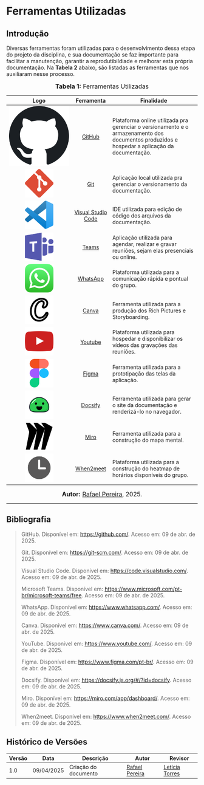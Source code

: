 # Ferramentas Utilizadas

## Introdução

Diversas ferramentas foram utilizadas para o desenvolvimento dessa etapa do projeto da disciplina, e sua documentação se faz importante para facilitar a manutenção, garantir a reprodutibildiade e melhorar esta própria documentação.
Na **Tabela 2** abaixo, são listadas as ferramentas que nos auxiliaram nesse processo.


<font size="3"><p style="text-align: center"><b>Tabela 1:</b> Ferramentas Utilizadas</p></font>


| Logo | Ferramenta | Finalidade |
| :-----: | :----: | ----------- |
| ![GH](../../Base/Extra/assets/LogoGitHub.svg)  | [GitHub](https://github.com/) | Plataforma online utilizada pra gerenciar o versionamento e o armazenamento dos documentos produzidos e hospedar a aplicação da documentação. |
| <img src="../../Base/Extra/assets/LogoGit.svg" width=75px>  | [Git](https://git-scm.com/) | Aplicação local utilizada pra gerenciar o versionamento da documentação. |
|    <img src="../../Base/Extra/assets/LogoVSCode.svg" width=75px>     | [Visual Studio Code](https://code.visualstudio.com/) | IDE utilizada para edição de código dos arquivos da documentação. |
|   <img src="../../Base/Extra/assets/LogoTeams.svg" width=75px>      | [Teams](https://www.microsoft.com/pt-br/microsoft-teams/free) | Aplicação utilizada para agendar, realizar e gravar reuniões, sejam elas presenciais ou online. |
|     <img src="../../Base/Extra/assets/LogoWhatsApp.svg" width=75px>    | [WhatsApp](https://www.whatsapp.com/) | Plataforma utilizada para a comunicação rápida e pontual do grupo. |
|     <img src="../../Base/Extra/assets/LogoCanva.svg" width=75px>    | [Canva](https://www.canva.com/) | Ferramenta utilizada para a produção dos Rich Pictures e Storyboarding. |
|     <img src="../../Base/Extra/assets/LogoYoutube.svg" width=75px>    | [Youtube](https://www.youtube.com/) | Plataforma utilizada para hospedar e disponibilizar os vídeos das gravações das reuniões. |
|    <img src="https://github.com/UnBArqDsw2025-1-Turma02/2025.1-T02-_G7_PlanetarioVirtual_Entrega_01/blob/main/docs/Base/Extra/assets/LogoFigma.svg" width=75px>     | [Figma](https://www.figma.com/pt-br/) | Ferramenta utilizada para a prototipação das telas da aplicação. |
|     <img src="../../Base/Extra/assets/LogoDocsify.png" width=75px>    | [Docsify](https://docsify.js.org/#/?id=docsify) | Ferramenta utilizada para gerar o site da documentação e renderizá-lo no navegador. |
|   <img src="../../Base/Extra/assets/LogoMiro.svg" width=75px>      | [Miro](https://miro.com/app/dashboard/) | Ferramenta utilizada para a construção do mapa mental. |
|    <img src="../../Base/Extra/assets/LogoWhen2meet.png" width=75px>     | [When2meet](https://www.when2meet.com/) | Plataforma utilizada para a construção do heatmap de horários disponíveis do grupo. |

<font size="3"><p style="text-align: center"><b>Autor:</b> [Rafael Pereira](https://github.com/rafgpereira), 2025.</p></font>

---

## Bibliografia

> GitHub. Disponível em: https://github.com/. Acesso em: 09 de abr. de 2025.  
> 
> Git. Disponível em: https://git-scm.com/. Acesso em: 09 de abr. de 2025.  
> 
> Visual Studio Code. Disponível em: https://code.visualstudio.com/. Acesso em: 09 de abr. de 2025.  
> 
> Microsoft Teams. Disponível em: https://www.microsoft.com/pt-br/microsoft-teams/free. Acesso em: 09 de abr. de 2025.  
> 
> WhatsApp. Disponível em: https://www.whatsapp.com/. Acesso em: 09 de abr. de 2025.  
> 
> Canva. Disponível em: https://www.canva.com/. Acesso em: 09 de abr. de 2025.  
> 
> YouTube. Disponível em: https://www.youtube.com/. Acesso em: 09 de abr. de 2025.  
> 
> Figma. Disponível em: https://www.figma.com/pt-br/. Acesso em: 09 de abr. de 2025.  
> 
> Docsify. Disponível em: https://docsify.js.org/#/?id=docsify. Acesso em: 09 de abr. de 2025.  
> 
> Miro. Disponível em: https://miro.com/app/dashboard/. Acesso em: 09 de abr. de 2025.  
> 
> When2meet. Disponível em: https://www.when2meet.com/. Acesso em: 09 de abr. de 2025.  




## Histórico de Versões

| Versão | Data       | Descrição                                      | Autor               | Revisor            |
|--------|------------|------------------------------------------------|---------------------|--------------------|
| 1.0    | 09/04/2025 | Criação do documento |  [Rafael Pereira](https://github.com/rafgpereira)  | [Letícia Torres](https://github.com/leticiatmartins)          |